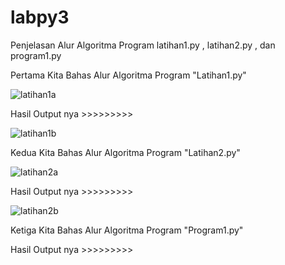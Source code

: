 # labpy3
Penjelasan Alur Algoritma Program latihan1.py , latihan2.py , dan program1.py

Pertama Kita Bahas Alur Algoritma Program "Latihan1.py"

![latihan1a](https://user-images.githubusercontent.com/46511665/52990903-df447b00-343c-11e9-9fff-eca6d815952a.png)


Hasil Output nya >>>>>>>>>

![latihan1b](https://user-images.githubusercontent.com/46511665/52991098-c8eaef00-343d-11e9-9f21-343c87f9f5ce.png)




Kedua Kita Bahas Alur Algoritma Program "Latihan2.py"


![latihan2a](https://user-images.githubusercontent.com/46511665/52991387-161b9080-343f-11e9-8619-7af8b6441a5b.png)


Hasil Output nya >>>>>>>>>


![latihan2b](https://user-images.githubusercontent.com/46511665/52991389-17e55400-343f-11e9-91d7-0cd9ed58cf21.png)



Ketiga Kita Bahas Alur Algoritma Program "Program1.py"




Hasil Output nya >>>>>>>>>




